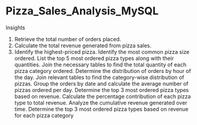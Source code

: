 # Pizza_Sales_Analysis_MySQL
Insights

1. Retrieve the total number of orders placed.
2. Calculate the total revenue generated from pizza sales.
3. Identify the highest-priced pizza.
Identify the most common pizza size ordered.
List the top 5 most ordered pizza types along with their quantities.
Join the necessary tables to find the total quantity of each pizza category ordered.
Determine the distribution of orders by hour of the day.
Join relevant tables to find the category-wise distribution of pizzas.
Group the orders by date and calculate the average number of pizzas ordered per day.
Determine the top 3 most ordered pizza types based on revenue.
Calculate the percentage contribution of each pizza type to total revenue.
Analyze the cumulative revenue generated over time.
Determine the top 3 most ordered pizza types based on revenue for each pizza category
